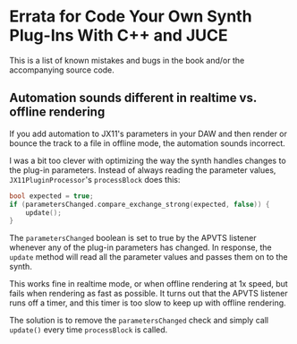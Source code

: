 # Errata for Code Your Own Synth Plug-Ins With C++ and JUCE

This is a list of known mistakes and bugs in the book and/or the accompanying source code.

## Automation sounds different in realtime vs. offline rendering

If you add automation to JX11's parameters in your DAW and then render or bounce the track to a file in offline mode, the automation sounds incorrect.

I was a bit too clever with optimizing the way the synth handles changes to the plug-in parameters. Instead of always reading the parameter values, `JX11PluginProcessor`'s `processBlock` does this:

```c++
bool expected = true;
if (parametersChanged.compare_exchange_strong(expected, false)) {
    update();
}
```

The `parametersChanged` boolean is set to true by the APVTS listener whenever any of the plug-in parameters has changed. In response, the `update` method will read all the parameter values and passes them on to the synth.

This works fine in realtime mode, or when offline rendering at 1x speed, but fails when rendering as fast as possible. It turns out that the APVTS listener runs off a timer, and this timer is too slow to keep up with offline rendering.

The solution is to remove the `parametersChanged` check and simply call `update()` every time `processBlock` is called.
